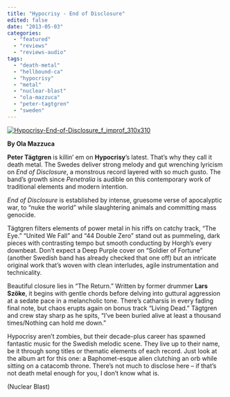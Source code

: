 ```yaml
---
title: "Hypocrisy - End of Disclosure"
edited: false
date: "2013-05-03"
categories:
  - "featured"
  - "reviews"
  - "reviews-audio"
tags:
  - "death-metal"
  - "hellbound-ca"
  - "hypocrisy"
  - "metal"
  - "nuclear-blast"
  - "ola-mazzuca"
  - "peter-tagtgren"
  - "sweden"
---
```


[![Hypocrisy-End-of-Disclosure_f_improf_310x310](http://www.hellbound.ca/wp-content/uploads/2013/05/Hypocrisy-End-of-Disclosure_f_improf_310x310.jpg)](http://www.hellbound.ca/wp-content/uploads/2013/05/Hypocrisy-End-of-Disclosure_f_improf_310x310.jpg)

**By Ola Mazzuca**

**Peter Tägtgren** is killin’ em on **Hypocrisy**’s latest. That’s why they call it death metal. The Swedes deliver strong melody and gut wrenching lyricism on _End of Disclosure_, a monstrous record layered with so much gusto. The band’s growth since _Penetralia_ is audible on this contemporary work of traditional elements and modern intention.

_End of Disclosure_ is established by intense, gruesome verse of apocalyptic war, to “nuke the world” while slaughtering animals and committing mass genocide.

Tägtgren filters elements of power metal in his riffs on catchy track, “The Eye.” “United We Fall” and “44 Double Zero” stand out as pummeling, dark pieces with contrasting tempo but smooth conducting by Horgh’s every downbeat. Don’t expect a Deep Purple cover on “Soldier of Fortune” (another Swedish band has already checked that one off) but an intricate original work that’s woven with clean interludes, agile instrumentation and technicality.

Beautiful closure lies in “The Return.” Written by former drummer **Lars Szöke**, it begins with gentle chords before delving into guttural aggression at a sedate pace in a melancholic tone. There’s catharsis in every fading final note, but chaos erupts again on bonus track “Living Dead.” Tägtgren and crew stay sharp as he spits, “I’ve been buried alive at least a thousand times/Nothing can hold me down.”

Hypocrisy aren’t zombies, but their decade-plus career has spawned fantastic music for the Swedish melodic scene. They live up to their name, be it through song titles or thematic elements of each record. Just look at the album art for this one: a Baphomet-esque alien clutching an orb while sitting on a catacomb throne. There’s not much to disclose here – if that’s not death metal enough for you, I don’t know what is.

(Nuclear Blast)
